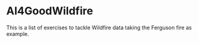 # AI4GoodWildfire

This is a list of exercises to tackle Wildfire data taking the Ferguson fire as example.
